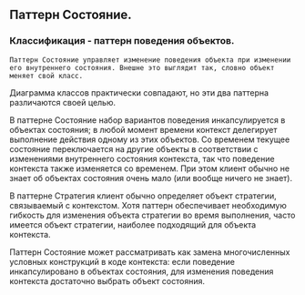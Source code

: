 ## Паттерн Состояние.
### Классификация - паттерн поведения объектов.

`
Паттерн Состояние управляет изменение поведения объекта при изменении его внутреннего состояния.
Внешне это выглядит так, словно объект меняет свой класс.
`

Диаграмма классов практически совпадают, но эти два паттерна различаются своей целью.

В паттерне Состояние набор вариантов поведения инкапсулируется в объектах состояния; в любой момент времени контекст
делегирует выполнение действия одному из этих объектов. Со временем текущее состояние переключается на другие объекты
в соответствии с изменениями внутреннего состояния контекста, так что поведение контекста также изменяется со 
временем. При этом клиент обычно не знает об объектах состояния очень мало (или вообще ничего не знает).

В паттерне Стратегия клиент обычно определяет объект стратегии, связываемый с контекстом. Хотя паттерн обеспечивает
необходимую гибкость для изменения объекта стратегии во время выполнения, часто имеется объект стратегии, наиболее
подходящий для объекта контекста.

Паттерн Состояние может рассматривать как замена многочисленных условных конструкций в коде контекста: если поведение
инкапсулировано в объектах состояния, для изменения поведения контекста достаточно выбрать объект состояния.
